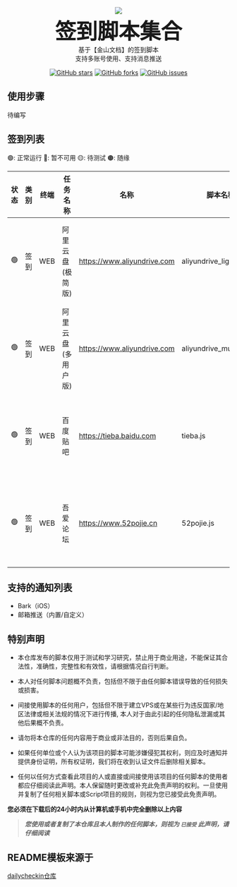 <p align="center">
    <img src="https://socialify.git.ci/poboll/wps_script/image?description=1&descriptionEditable=WPS%E7%AD%BE%E5%88%B0%E8%84%9A%E6%9C%AC%E9%9B%86%E5%90%88%EF%BC%8C%E9%80%82%E7%94%A8%E4%BA%8E%E2%80%9C%E9%87%91%E5%B1%B1%E6%96%87%E6%A1%A3%E2%80%9D%E4%B8%ADAirScript%E8%87%AA%E5%8A%A8%E5%8C%96%E6%89%A7%E8%A1%8C%E3%80%82%E7%AD%BE%E5%88%B0%E5%88%97%E8%A1%A8%3A%20%EF%BD%9C%E7%88%B1%E5%A5%87%E8%89%BA%EF%BD%9C%E5%85%A8%E6%B0%91K%E6%AD%8C%EF%BD%9C%E6%9C%89%E9%81%93%E4%BA%91%E7%AC%94%E8%AE%B0%EF%BD%9C%E7%99%BE%E5%BA%A6%E8%B4%B4%E5%90%A7%EF%BD%9CBilibili%EF%BD%9CV2EX%EF%BD%9CAcFun%EF%BD%9C%E5%A4%A9%E7%BF%BC%E4%BA%91%E7%9B%98%EF%BD%9CFa%E7%B1%B3%E5%AE%B6%EF%BD%9C%E5%B0%8F%E7%B1%B3%E8%BF%90%E5%8A%A8%EF%BD%9C%E7%99%BE%E5%BA%A6%E6%90%9C%E7%B4%A2%E8%B5%84%E6%BA%90%E5%B9%B3%E5%8F%B0%EF%BD%9C&font=KoHo&forks=1&issues=1&language=1&name=1&owner=1&pattern=Plus&pulls=1&stargazers=1&theme=Auto"/>
    <br><strong><font size=50>签到脚本集合</font></strong>
    <br>基于【金山文档】的签到脚本
    <br>支持多账号使用、支持消息推送
</p>

<p align="center">
    <a href="https://github.com/poboll/wps_script/stargazers"><img src="https://img.shields.io/github/stars/poboll/wps_script?style=popout-square" alt="GitHub stars"></a>
    <a href="https://github.com/poboll/wps_script/network/members"><img src="https://img.shields.io/github/forks/poboll/wps_script?style=popout-square" alt="GitHub forks"></a>
    <a href="https://github.com/poboll/wps_script/issues"><img src="https://img.shields.io/github/issues/poboll/wps_script?style=popout-square" alt="GitHub issues"></a>
</p>



## 使用步骤  
待编写

## 签到列表

🟢: 正常运行 🔴: 暂不可用 🟡: 待测试 🟤: 随缘

| 状态 | 类别 | 终端 | 任务名称 | 名称 | 脚本名称 | 检查日期 | 备注 |
| --- | --- | --- | --- | --- | --- | --- | --- |
| 🟢️ | 签到 | WEB | 阿里云盘(极简版) | https://www.aliyundrive.com | aliyundrive_light.js | 2023-07-19 | 签到，单用户，不需要配合表格 |
| 🟢️ | 签到 | WEB | 阿里云盘(多用户版)  | https://www.aliyundrive.com | aliyundrive_multiuser.js | 2023-07-19 | 签到，支持多用户，需要配合表格 |
| 🟢️ | 签到 | WEB | 百度贴吧 | https://tieba.baidu.com | tieba.js | 2023-07-19 | 签到，支持多用户，需要配合表格  |
| 🟢️ | 签到 | WEB | 吾爱论坛 | https://www.52pojie.cn | 52pojie.js | 2023-07-19 | 签到，支持多用户，需要配合表格  |


## 支持的通知列表

- Bark（iOS）
- 邮箱推送（内置/自定义）

## 特别声明

- 本仓库发布的脚本仅用于测试和学习研究，禁止用于商业用途，不能保证其合法性，准确性，完整性和有效性，请根据情况自行判断。

- 本人对任何脚本问题概不负责，包括但不限于由任何脚本错误导致的任何损失或损害。

- 间接使用脚本的任何用户，包括但不限于建立VPS或在某些行为违反国家/地区法律或相关法规的情况下进行传播, 本人对于由此引起的任何隐私泄漏或其他后果概不负责。

- 请勿将本仓库的任何内容用于商业或非法目的，否则后果自负。

- 如果任何单位或个人认为该项目的脚本可能涉嫌侵犯其权利，则应及时通知并提供身份证明，所有权证明，我们将在收到认证文件后删除相关脚本。

- 任何以任何方式查看此项目的人或直接或间接使用该项目的任何脚本的使用者都应仔细阅读此声明。本人保留随时更改或补充此免责声明的权利。一旦使用并复制了任何相关脚本或Script项目的规则，则视为您已接受此免责声明。

**您必须在下载后的24小时内从计算机或手机中完全删除以上内容**

> ***您使用或者复制了本仓库且本人制作的任何脚本，则视为 `已接受` 此声明，请仔细阅读***

## README模板来源于
<a href="https://github.com/Sitoi/dailycheckin">dailycheckin仓库</a>
